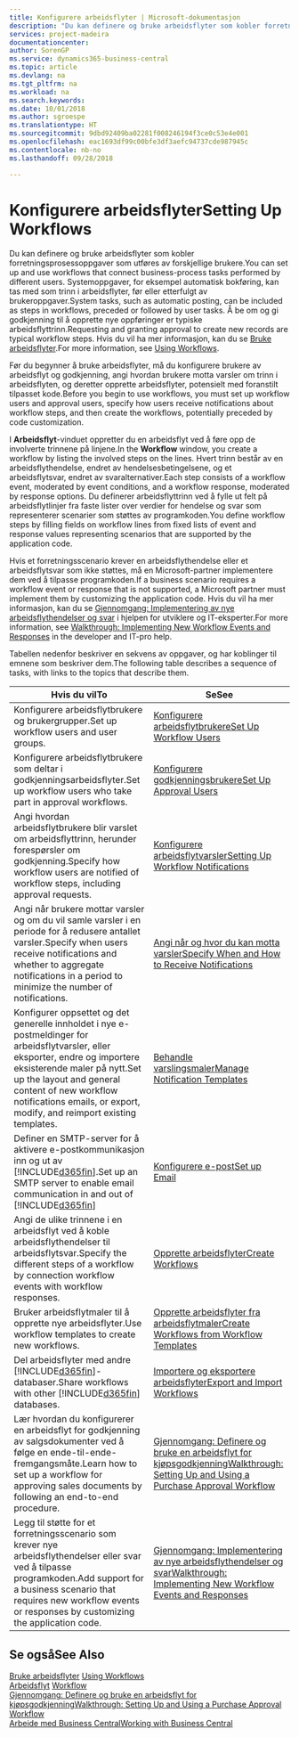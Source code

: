 ```yaml
---
title: Konfigurere arbeidsflyter | Microsoft-dokumentasjon
description: "Du kan definere og bruke arbeidsflyter som kobler forretningsprosessoppgaver som utføres av forskjellige brukere. Systemoppgaver, for eksempel automatisk bokføring, kan tas med som trinn i arbeidsflyter, før eller etterfulgt av brukeroppgaver. Å be om og gi godkjenning til å opprette nye oppføringer er typiske arbeidsflyttrinn."
services: project-madeira
documentationcenter: 
author: SorenGP
ms.service: dynamics365-business-central
ms.topic: article
ms.devlang: na
ms.tgt_pltfrm: na
ms.workload: na
ms.search.keywords: 
ms.date: 10/01/2018
ms.author: sgroespe
ms.translationtype: HT
ms.sourcegitcommit: 9dbd92409ba02281f008246194f3ce0c53e4e001
ms.openlocfilehash: eac1693df99c00bfe3df3aefc94737cde987945c
ms.contentlocale: nb-no
ms.lasthandoff: 09/28/2018

---
```

# <a name="setting-up-workflows"></a><span data-ttu-id="07e75-105">Konfigurere arbeidsflyter</span><span class="sxs-lookup"><span data-stu-id="07e75-105">Setting Up Workflows</span></span>
<span data-ttu-id="07e75-106">Du kan definere og bruke arbeidsflyter som kobler forretningsprosessoppgaver som utføres av forskjellige brukere.</span><span class="sxs-lookup"><span data-stu-id="07e75-106">You can set up and use workflows that connect business-process tasks performed by different users.</span></span> <span data-ttu-id="07e75-107">Systemoppgaver, for eksempel automatisk bokføring, kan tas med som trinn i arbeidsflyter, før eller etterfulgt av brukeroppgaver.</span><span class="sxs-lookup"><span data-stu-id="07e75-107">System tasks, such as automatic posting, can be included as steps in workflows, preceded or followed by user tasks.</span></span> <span data-ttu-id="07e75-108">Å be om og gi godkjenning til å opprette nye oppføringer er typiske arbeidsflyttrinn.</span><span class="sxs-lookup"><span data-stu-id="07e75-108">Requesting and granting approval to create new records are typical workflow steps.</span></span> <span data-ttu-id="07e75-109">Hvis du vil ha mer informasjon, kan du se [Bruke arbeidsflyter](across-use-workflows.md).</span><span class="sxs-lookup"><span data-stu-id="07e75-109">For more information, see [Using Workflows](across-use-workflows.md).</span></span>  

 <span data-ttu-id="07e75-110">Før du begynner å bruke arbeidsflyter, må du konfigurere brukere av arbeidsflyt og godkjenning, angi hvordan brukere motta varsler om trinn i arbeidsflyten, og deretter opprette arbeidsflyter, potensielt med foranstilt tilpasset kode.</span><span class="sxs-lookup"><span data-stu-id="07e75-110">Before you begin to use workflows, you must set up workflow users and approval users, specify how users receive notifications about workflow steps, and then create the workflows, potentially preceded by code customization.</span></span>  

 <span data-ttu-id="07e75-111">I **Arbeidsflyt**-vinduet oppretter du en arbeidsflyt ved å føre opp de involverte trinnene på linjene.</span><span class="sxs-lookup"><span data-stu-id="07e75-111">In the **Workflow** window, you create a workflow by listing the involved steps on the lines.</span></span> <span data-ttu-id="07e75-112">Hvert trinn består av en arbeidsflythendelse, endret av hendelsesbetingelsene, og et arbeidsflytsvar, endret av svaralternativer.</span><span class="sxs-lookup"><span data-stu-id="07e75-112">Each step consists of a workflow event, moderated by event conditions, and a workflow response, moderated by response options.</span></span> <span data-ttu-id="07e75-113">Du definerer arbeidsflyttrinn ved å fylle ut felt på arbeidsflytlinjer fra faste lister over verdier for hendelse og svar som representerer scenarier som støttes av programkoden.</span><span class="sxs-lookup"><span data-stu-id="07e75-113">You define workflow steps by filling fields on workflow lines from fixed lists of event and response values representing scenarios that are supported by the application code.</span></span>  

 <span data-ttu-id="07e75-114">Hvis et forretningsscenario krever en arbeidsflythendelse eller et arbeidsflytsvar som ikke støttes, må en Microsoft-partner implementere dem ved å tilpasse programkoden.</span><span class="sxs-lookup"><span data-stu-id="07e75-114">If a business scenario requires a workflow event or response that is not supported, a Microsoft partner must implement them by customizing the application code.</span></span> <span data-ttu-id="07e75-115">Hvis du vil ha mer informasjon, kan du se [Gjennomgang: Implementering av nye arbeidsflythendelser og svar](/dynamics-nav/Walkthrough--Implementing-New-Workflow-Events-and-Responses) i hjelpen for utviklere og IT-eksperter.</span><span class="sxs-lookup"><span data-stu-id="07e75-115">For more information, see [Walkthrough: Implementing New Workflow Events and Responses](/dynamics-nav/Walkthrough--Implementing-New-Workflow-Events-and-Responses) in the developer and IT-pro help.</span></span>

 <span data-ttu-id="07e75-116">Tabellen nedenfor beskriver en sekvens av oppgaver, og har koblinger til emnene som beskriver dem.</span><span class="sxs-lookup"><span data-stu-id="07e75-116">The following table describes a sequence of tasks, with links to the topics that describe them.</span></span>  

|<span data-ttu-id="07e75-117">**Hvis du vil**</span><span class="sxs-lookup"><span data-stu-id="07e75-117">**To**</span></span>|<span data-ttu-id="07e75-118">**Se**</span><span class="sxs-lookup"><span data-stu-id="07e75-118">**See**</span></span>|  
|------------|-------------|  
|<span data-ttu-id="07e75-119">Konfigurere arbeidsflytbrukere og brukergrupper.</span><span class="sxs-lookup"><span data-stu-id="07e75-119">Set up workflow users and user groups.</span></span>|[<span data-ttu-id="07e75-120">Konfigurere arbeidsflytbrukere</span><span class="sxs-lookup"><span data-stu-id="07e75-120">Set Up Workflow Users</span></span>](across-how-to-set-up-workflow-users.md)|  
|<span data-ttu-id="07e75-121">Konfigurere arbeidsflytbrukere som deltar i godkjenningsarbeidsflyter.</span><span class="sxs-lookup"><span data-stu-id="07e75-121">Set up workflow users who take part in approval workflows.</span></span>|[<span data-ttu-id="07e75-122">Konfigurere godkjenningsbrukere</span><span class="sxs-lookup"><span data-stu-id="07e75-122">Set Up Approval Users</span></span>](across-how-to-set-up-approval-users.md)|  
|<span data-ttu-id="07e75-123">Angi hvordan arbeidsflytbrukere blir varslet om arbeidsflyttrinn, herunder forespørsler om godkjenning.</span><span class="sxs-lookup"><span data-stu-id="07e75-123">Specify how workflow users are notified of workflow steps, including approval requests.</span></span>|[<span data-ttu-id="07e75-124">Konfigurere arbeidsflytvarsler</span><span class="sxs-lookup"><span data-stu-id="07e75-124">Setting Up Workflow Notifications</span></span>](across-setting-up-workflow-notifications.md)|  
|<span data-ttu-id="07e75-125">Angi når brukere mottar varsler og om du vil samle varsler i en periode for å redusere antallet varsler.</span><span class="sxs-lookup"><span data-stu-id="07e75-125">Specify when users receive notifications and whether to aggregate notifications in a period to minimize the number of notifications.</span></span>|[<span data-ttu-id="07e75-126">Angi når og hvor du kan motta varsler</span><span class="sxs-lookup"><span data-stu-id="07e75-126">Specify When and How to Receive Notifications</span></span>](across-how-to-specify-when-and-how-to-receive-notifications.md)|  
|<span data-ttu-id="07e75-127">Konfigurer oppsettet og det generelle innholdet i nye e-postmeldinger for arbeidsflytvarsler, eller eksporter, endre og importere eksisterende maler på nytt.</span><span class="sxs-lookup"><span data-stu-id="07e75-127">Set up the layout and general content of new workflow notifications emails, or export, modify, and reimport existing templates.</span></span>|[<span data-ttu-id="07e75-128">Behandle varslingsmaler</span><span class="sxs-lookup"><span data-stu-id="07e75-128">Manage Notification Templates</span></span>](across-how-to-manage-notification-templates.md)|  
|<span data-ttu-id="07e75-129">Definer en SMTP-server for å aktivere e-postkommunikasjon inn og ut av [!INCLUDE[d365fin](includes/d365fin_md.md)].</span><span class="sxs-lookup"><span data-stu-id="07e75-129">Set up an SMTP server to enable email communication in and out of [!INCLUDE[d365fin](includes/d365fin_md.md)]</span></span>|[<span data-ttu-id="07e75-130">Konfigurere e-post</span><span class="sxs-lookup"><span data-stu-id="07e75-130">Set up Email</span></span>](admin-how-setup-email.md)|
|<span data-ttu-id="07e75-131">Angi de ulike trinnene i en arbeidsflyt ved å koble arbeidsflythendelser til arbeidsflytsvar.</span><span class="sxs-lookup"><span data-stu-id="07e75-131">Specify the different steps of a workflow by connection workflow events with workflow responses.</span></span>|[<span data-ttu-id="07e75-132">Opprette arbeidsflyter</span><span class="sxs-lookup"><span data-stu-id="07e75-132">Create Workflows</span></span>](across-how-to-create-workflows.md)|  
|<span data-ttu-id="07e75-133">Bruker arbeidsflytmaler til å opprette nye arbeidsflyter.</span><span class="sxs-lookup"><span data-stu-id="07e75-133">Use workflow templates to create new workflows.</span></span>|[<span data-ttu-id="07e75-134">Opprette arbeidsflyter fra arbeidsflytmaler</span><span class="sxs-lookup"><span data-stu-id="07e75-134">Create Workflows from Workflow Templates</span></span>](across-how-to-create-workflows-from-workflow-templates.md)|  
|<span data-ttu-id="07e75-135">Del arbeidsflyter med andre [!INCLUDE[d365fin](includes/d365fin_md.md)]-databaser.</span><span class="sxs-lookup"><span data-stu-id="07e75-135">Share workflows with other [!INCLUDE[d365fin](includes/d365fin_md.md)] databases.</span></span>|[<span data-ttu-id="07e75-136">Importere og eksportere arbeidsflyter</span><span class="sxs-lookup"><span data-stu-id="07e75-136">Export and Import Workflows</span></span>](across-how-to-export-and-import-workflows.md)|  
|<span data-ttu-id="07e75-137">Lær hvordan du konfigurerer en arbeidsflyt for godkjenning av salgsdokumenter ved å følge en ende-til-ende-fremgangsmåte.</span><span class="sxs-lookup"><span data-stu-id="07e75-137">Learn how to set up a workflow for approving sales documents by following an end-to-end procedure.</span></span>|[<span data-ttu-id="07e75-138">Gjennomgang: Definere og bruke en arbeidsflyt for kjøpsgodkjenning</span><span class="sxs-lookup"><span data-stu-id="07e75-138">Walkthrough: Setting Up and Using a Purchase Approval Workflow</span></span>](walkthrough-setting-up-and-using-a-purchase-approval-workflow.md)|  
|<span data-ttu-id="07e75-139">Legg til støtte for et forretningsscenario som krever nye arbeidsflythendelser eller svar ved å tilpasse programkoden.</span><span class="sxs-lookup"><span data-stu-id="07e75-139">Add support for a business scenario that requires new workflow events or responses by customizing the application code.</span></span>|[<span data-ttu-id="07e75-140">Gjennomgang: Implementering av nye arbeidsflythendelser og svar</span><span class="sxs-lookup"><span data-stu-id="07e75-140">Walkthrough: Implementing New Workflow Events and Responses</span></span>](/dynamics-nav/Walkthrough--Implementing-New-Workflow-Events-and-Responses)|  

## <a name="see-also"></a><span data-ttu-id="07e75-141">Se også</span><span class="sxs-lookup"><span data-stu-id="07e75-141">See Also</span></span>  
 <span data-ttu-id="07e75-142">[Bruke arbeidsflyter](across-use-workflows.md) </span><span class="sxs-lookup"><span data-stu-id="07e75-142">[Using Workflows](across-use-workflows.md) </span></span>  
 <span data-ttu-id="07e75-143">[Arbeidsflyt](across-workflow.md) </span><span class="sxs-lookup"><span data-stu-id="07e75-143">[Workflow](across-workflow.md) </span></span>  
 [<span data-ttu-id="07e75-144">Gjennomgang: Definere og bruke en arbeidsflyt for kjøpsgodkjenning</span><span class="sxs-lookup"><span data-stu-id="07e75-144">Walkthrough: Setting Up and Using a Purchase Approval Workflow</span></span>](walkthrough-setting-up-and-using-a-purchase-approval-workflow.md)  
 [<span data-ttu-id="07e75-145">Arbeide med Business Central</span><span class="sxs-lookup"><span data-stu-id="07e75-145">Working with Business Central</span></span>](ui-work-product.md)

